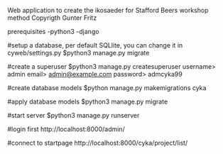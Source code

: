 Web application to create the ikosaeder for Stafford Beers workshop method
Copyrigth Gunter Fritz

prerequisites
-python3
-django

#setup a database, per default SQLlite, you can change it in cyweb/settings.py
$python3 manage.py migrate

#create a superuser
$python3 manage.py createsuperuser
 username> admin
 email> admin@example.com
 password> admcyka99


#create database models
$python manage.py makemigrations cyka 

#apply database models
$python3 manage.py migrate

#start server
$python3 manage.py runserver

#login first
http://localhost:8000/admin/

#connect to startpage
http://localhost:8000/cyka/project/list/
